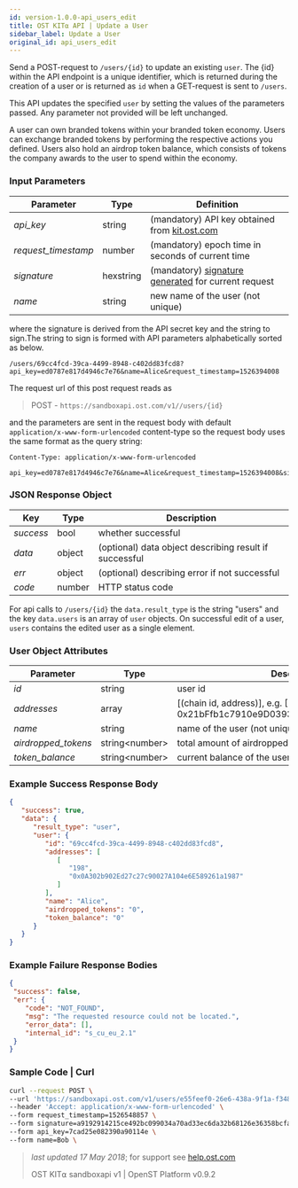 ```yaml
---
id: version-1.0.0-api_users_edit
title: OST KIT⍺ API | Update a User
sidebar_label: Update a User
original_id: api_users_edit
---
```


Send a POST-request to `/users/{id}` to update an existing `user`. The {id} within the API endpoint is a unique identifier, which is returned during the creation of a user or is returned as `id` when a GET-request is sent to `/users`.

This API updates the specified `user` by setting the values of the parameters passed. Any parameter not provided will be left unchanged.

A user can own branded tokens within your branded token economy.  Users can exchange branded tokens by performing the respective actions you defined.  Users also hold an airdrop token balance, which consists of tokens the company awards to the user to spend within the economy.

### Input Parameters

| Parameter           | Type      | Definition  |
|---------------------|-----------|--------|
| _api_key_           | string     | (mandatory) API key obtained from [kit.ost.com](https://kit.ost.com) |
| _request_timestamp_ | number    | (mandatory) epoch time in seconds of current time |
| _signature_         | hexstring  |(mandatory) [<u>signature generated</u>](/docs/api_authentication.htmls) for current request |
| _name_              | string    |new name of the user (not unique) |

where the signature is derived from the API secret key and the string to sign.The string to sign is formed with API parameters alphabetically sorted as below.


`/users/69cc4fcd-39ca-4499-8948-c402dd83fcd8?api_key=ed0787e817d4946c7e76&name=Alice&request_timestamp=1526394008`

The request url of this post request reads as

> POST - `https://sandboxapi.ost.com/v1//users/{id}`

and the parameters are sent in the request body with default `application/x-www-form-urlencoded` content-type so the request body uses the same format as the query string:

```
Content-Type: application/x-www-form-urlencoded

api_key=ed0787e817d4946c7e76&name=Alice&request_timestamp=1526394008&signature=1370bc4398eb5f6811f4713d6fd79ddf8230a64258b7cd4b4a29482ff8ccf7a2

```
### JSON Response Object

| Key        | Type   | Description      |
|------------|--------|------------|
| _success_  | bool   | whether successful |
| _data_     | object | (optional) data object describing result if successful   |
| _err_      | object | (optional) describing error if not successful |
| _code_     | number | HTTP status code |

For api calls to `/users/{id}` the `data.result_type` is the string "users"
and the key `data.users` is an array of `user` objects.
On successful edit of a user, `users` contains the edited user as a single element.

### User Object Attributes

| Parameter | Type   | Description  |
|-----------|--------|--------|
| _id_      | string | user id |
| _addresses_    | array | [(chain id, address)], e.g. [(1409, 0x21bFfb1c7910e9D0393E3f655E921FB47F70ab56)]    |
| _name_    | string | name of the user (not unique)  |
| _airdropped_tokens_ | string\<number\> | 	total amount of airdropped tokens to the user |
| _token_balance_           | string\<number\> | current balance of the user |

### Example Success Response Body

```json
{
   "success": true,
   "data": {
      "result_type": "user",
      "user": {
         "id": "69cc4fcd-39ca-4499-8948-c402dd83fcd8",
         "addresses": [
            [
               "198",
               "0x0A302b902Ed27c27c90027A104e6E589261a1987"
            ]
         ],
         "name": "Alice",
         "airdropped_tokens": "0",
         "token_balance": "0"
      }
   }
}
```

### Example Failure Response Bodies

```json
{
 "success": false,
 "err": {
    "code": "NOT_FOUND",
    "msg": "The requested resource could not be located.",
    "error_data": [],
    "internal_id": "s_cu_eu_2.1"
 }
}
```

### Sample Code | Curl
```bash
curl --request POST \
--url 'https://sandboxapi.ost.com/v1/users/e55feef0-26e6-438a-9f1a-f348ce2e3c44' \
--header 'Accept: application/x-www-form-urlencoded' \
--form request_timestamp=1526548857 \
--form signature=a9192914215ce492bc099034a70ad33ec6da32b68126e36358bcfa1c19eafaa3 \
--form api_key=7cad25e082390a90114e \
--form name=Bob \
```

>_last updated 17 May 2018_; for support see [<u>help.ost.com</u>](https://help.ost.com)
>
> OST KIT⍺ sandboxapi v1 | OpenST Platform v0.9.2
